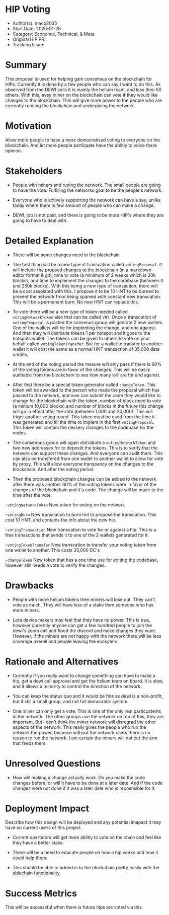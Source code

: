 
# HIP Voting

- Author(s): maco2035
- Start Date: 2020-01-26
- Category: Economic, Technical, & Meta
- Original HIP PR: <!-- leave this empty; maintainer will fill in ID of this pull request -->
- Tracking Issue: <!-- leave this empty; maintainer will create a discussion issue -->

# Summary
[summary]: #summary

  This proposal is used for helping gain consensus on the blockchain for HIPs. Currently it is done by a few people who can say I want to do this. As observed from the DEWI calls it is mainly the helium team, and less then 50 others. With this, evey miner on the blockchain can vote if they would like changes to the blockchain. This will give more power to the people who are currently running the blockchain and underpining the network.

# Motivation
[motivation]: #motivation

  Allow more people to have a more democratised voting to everyone on the blockchain. And let more people particpate have the ablitiy to voice there opinion. 

# Stakeholders
[stakeholders]: #stakeholders

* People with miners and runing the network. The small people are going to have the vote. Fulfilling the networks goal to be the people's network.

* Everyone who is actively supporting the network can have a say, unlike today where there is few amount of people who can make a change.

* DEWI, job is not paid, and there is going to be more HIP's where they are going to have to deal with.

# Detailed Explanation
[detailed-explanation]: #detailed-explanation
- There will be some changes need to the blockchain

- The first thing will be a new type of transcation called `votingProposal`. It will include the propsed changes to the blockchain (in a markdown editor format & git), time to vote (a minimum of 2 weeks which is 20k blocks), and time to implement the changes to the codebase (between 0 and 250k blocks). With this being a new type of transaction, there will be a cost assoiated with this. I propose it to be 10 HNT to be burned to prevent the network from being spamed with constant new transcation. This will be a permenant burn. No new HNT can replace this.

- To vote there will be a new type of token needed called `votingNetworkToken` also that can be called `VNT`. Once a transcation of `votingProposal` is posted the conseous group will genrate 2 new wallets. One of the wallets will be for implenting the change, and one against. And then they will distrbute tokens 1 per hotspot and it goes to the hotspots wallet. The tokens can be given to others to vote on your behalf called `votingTokenTransfer`. But for a wallet to transfer to another wallet it will cost the same as a normal HNT transaction of 35,000 data credits. 

- At the end of the voting period the mesure will only pass if there is 60% of the voting tokens are in favor of the changes. This will be easily auditable from the blockchain to see how many `VNT` are for and against. 

- After that there be a special token generator called `changeToken`. This token will be awarded to the person who made the proposal which has passed to the network, and now can submit the code they would like to change for the blockchain with the token, number of block need to vote (a minium 10,000 blocks),and number of blocks in the future this change will go in effect after the vote (between 1,000 and 20,000). This will triger another voting round. This token must be used from the time it was generated and till the time to implent in the first `votingProposal`. This token will contain the nessery changes to the codebase for the nodes.

- The consenous group will again distrabute a `votingNetworkToken` and two new addresses for to depostit the tokens. This is to verify that the network can support these changes. And everyone can audit them. This can also be transfered from one wallet to another wallet to allow for vote by proxy. This will allow everyone transpancy on the changes to the blockchain. And after the voting period

- Then the proposed blockchain changes can be added to the network after there was another 60% of the voting tokens were in favor of the changes of the blockchain and it's code. The change will be made to the time after the vote.

-`votingNetworkToken` New token for voting  on the network

-`votingBurn` New transcation to burn hnt to propose the transcation. This cost 10 HNT, and contains the info about the new hip.

-`votingTransaction` New transcation to vote for or against a hip. This is a free tranasctions that sends it to one of the 2 wallets generated for it.

-`votingTokenTransfer` New transcation to transfer your voting token from one wallet to another. This costs 35,000 DC's

-`changeToken` New token that has a one time use for editing the codebase, however still needs a vote to verify the changes.

# Drawbacks
[drawbacks]: #drawbacks

- People with more helium tokens then miners will lose out. They can't vote as much. They will have less of a stake then someone who has more miners.

- Lora device makers may feel that they have no power. This is true, however currently anyone can get a few hundred people to join the dewi's zoom call and flood the discord and make changes they want. However, if the miners are not happy with the network there will be less coverage overall and people leaving the ecosytem.

# Rationale and Alternatives
[alternatives]: #rationale-and-alternatives

- Currently if you really want to change something you have to make a hip, get a dewi call approval and get the helium team on board. It is slow, and it allows a minority to control the direction of the network.

- You can keep the status quo and it would be fine as dewi is a non-profit, but it still a small group, and not full democratic system.

- One miner can only get a vote. This is one of the only real particpatents in the network. The other groups use the network on top of this, they are important. But I don't think the miner network will disregrad the other aspects of the network. This really gives the people who run the network the power, because without the network users there is no reason to run the network. I am certain the miners will not cut the arm that feeds them.


# Unresolved Questions
[unresolved]: #unresolved-questions

- How will making a change actually work. Do you make the code changes before, or will it have to be done at a later date. And if the code changes were not done if it was a later date who is reposnsible for it.

# Deployment Impact
[deployment-impact]: #deployment-impact

Describe how this design will be deployed and any potential imapact it may have on
current users of this project.

- Current opertators will get more ablitiy to vote on the chain and feel like they have a better stake.

- There will be a need to educate people on how a hip works and how it could help them.

- This should be able to added in to the blockchain pretty easily with the sidechain functionality.

# Success Metrics
[success-metrics]: #success-metrics
  
   This will be sucesssful when there is future hips are voted via this.
